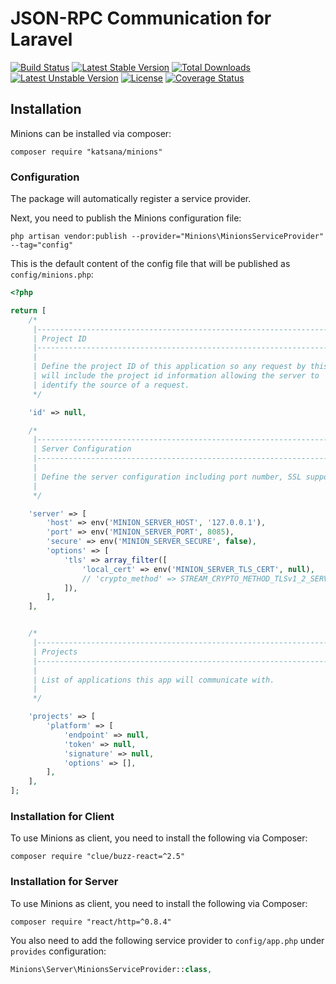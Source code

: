 JSON-RPC Communication for Laravel
===================

[![Build Status](https://travis-ci.org/katsana/minions.svg?branch=master)](https://travis-ci.org/katsana/minions)
[![Latest Stable Version](https://poser.pugx.org/katsana/minions/v/stable)](https://packagist.org/packages/katsana/minions)
[![Total Downloads](https://poser.pugx.org/katsana/minions/downloads)](https://packagist.org/packages/katsana/minions)
[![Latest Unstable Version](https://poser.pugx.org/katsana/minions/v/unstable)](https://packagist.org/packages/katsana/minions)
[![License](https://poser.pugx.org/katsana/minions/license)](https://packagist.org/packages/katsana/minions)
[![Coverage Status](https://coveralls.io/repos/github/katsana/minions/badge.svg?branch=master)](https://coveralls.io/github/katsana/minions?branch=master)

## Installation

Minions can be installed via composer:

```
composer require "katsana/minions"
```

### Configuration

The package will automatically register a service provider.

Next, you need to publish the Minions configuration file:

```
php artisan vendor:publish --provider="Minions\MinionsServiceProvider" --tag="config"
```

This is the default content of the config file that will be published as `config/minions.php`:

```php
<?php

return [
    /*
     |--------------------------------------------------------------------------
     | Project ID
     |--------------------------------------------------------------------------
     |
     | Define the project ID of this application so any request by this app
     | will include the project id information allowing the server to
     | identify the source of a request.
     */

    'id' => null,

    /*
     |--------------------------------------------------------------------------
     | Server Configuration
     |--------------------------------------------------------------------------
     |
     | Define the server configuration including port number, SSL support etc.
     |
     */

    'server' => [
        'host' => env('MINION_SERVER_HOST', '127.0.0.1'),
        'port' => env('MINION_SERVER_PORT', 8085),
        'secure' => env('MINION_SERVER_SECURE', false),
        'options' => [
            'tls' => array_filter([
                'local_cert' => env('MINION_SERVER_TLS_CERT', null),
                // 'crypto_method' => STREAM_CRYPTO_METHOD_TLSv1_2_SERVER
            ]),
        ],
    ],


    /*
     |--------------------------------------------------------------------------
     | Projects
     |--------------------------------------------------------------------------
     |
     | List of applications this app will communicate with.
     |
     */

    'projects' => [
        'platform' => [
            'endpoint' => null,
            'token' => null,
            'signature' => null,
            'options' => [],
        ],
    ],
];
```

### Installation for Client

To use Minions as client, you need to install the following via Composer:

```
composer require "clue/buzz-react=^2.5"
```


### Installation for Server

To use Minions as client, you need to install the following via Composer:

```
composer require "react/http=^0.8.4"
```

You also need to add the following service provider to `config/app.php` under `provides` configuration:

```php
Minions\Server\MinionsServiceProvider::class,
```

